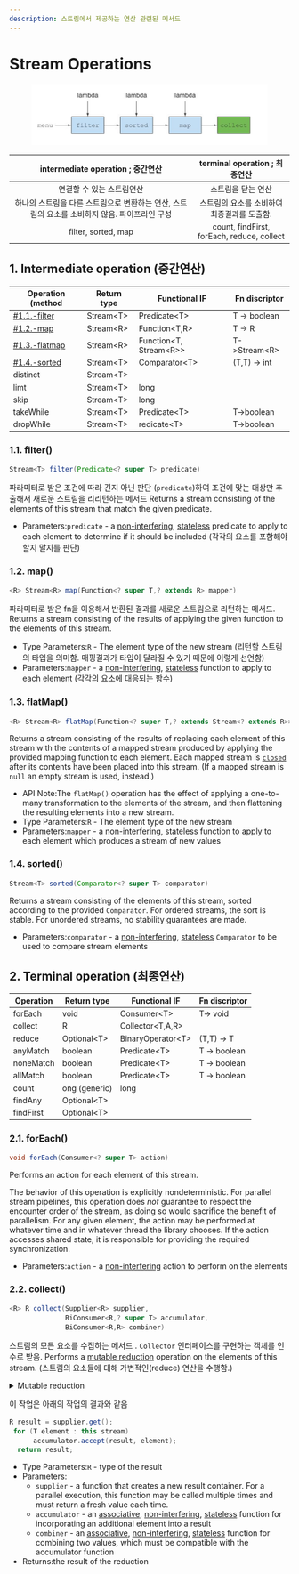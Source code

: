 ```yaml
---
description: 스트림에서 제공하는 연산 관련된 메서드
---
```


# Stream Operations

<figure><img src="../../../../.gitbook/assets/image (68).png" alt=""><figcaption></figcaption></figure>

|             intermediate operation ; 중간연산              |          terminal operation ; 최종연산          |
| :----------------------------------------------------: | :-----------------------------------------: |
|                     연결할 수 있는 스트림연산                     |                 스트림을 닫는 연산                  |
| 하나의 스트림을 다른 스트림으로 변환하는 연산, 스트림의 요소를 소비하지 않음. 파이프라인 구성  |          스트림의 요소를 소비하여 최종결과를 도출함.           |
|                  filter, sorted, map                   | count, findFirst, forEach, reduce, collect  |

## 1. Intermediate operation (중간연산)&#x20;

| Operation (method                          | Return type | Functional IF            | Fn discriptor |
| ------------------------------------------ | ----------- | ------------------------ | ------------- |
| [#1.1.-filter](./#1.1.-filter "mention")   | Stream\<T>  | Predicate\<T>            | T -> boolean  |
| [#1.2.-map](./#1.2.-map "mention")         | Stream\<R>  | Function\<T,R>           | T -> R        |
| [#1.3.-flatmap](./#1.3.-flatmap "mention") | Stream\<R>  | Function\<T, Stream\<R>> | T->Stream\<R> |
| [#1.4.-sorted](./#1.4.-sorted "mention")   | Stream\<T>  | Comparator\<T>           | (T,T) -> int  |
| distinct                                   | Stream\<T>  |                          |               |
| limt                                       | Stream\<T>  | long                     |               |
| skip                                       | Stream\<T>  | long                     |               |
| takeWhile                                  | Stream\<T>  | Predicate\<T>            | T->boolean    |
| dropWhile                                  | Stream\<T>  | redicate\<T>             | T->boolean    |

### 1.1. filter()

```java
Stream<T> filter(Predicate<? super T> predicate)
```

파라미터로 받은 조건에 따라 긴지 아닌 판단 (`predicate`)하여 조건에 맞는 대상만 추출해서 새로운 스트림을 리리턴하는 메서드  Returns a stream consisting of the elements of this stream that match the given predicate.

* Parameters:`predicate` - a [non-interfering](https://docs.oracle.com/javase/8/docs/api/java/util/stream/package-summary.html#NonInterference), [stateless](https://docs.oracle.com/javase/8/docs/api/java/util/stream/package-summary.html#Statelessness) predicate to apply to each element to determine if it should be included (각각의 요소를 포함해야할지 말지를 판단)



### 1.2. map()

```java
<R> Stream<R> map(Function<? super T,? extends R> mapper)
```

파라미터로 받은 fn을 이용해서 반환된 결과를 새로운 스트림으로 리턴하는 메서드. Returns a stream consisting of the results of applying the given function to the elements of this stream.

* Type Parameters:`R` - The element type of the new stream (리턴할 스트림의 타입을 의미함. 매핑결과가 타입이 달라질 수 있기 때문에 이렇게 선언함)&#x20;
* Parameters:`mapper` - a [non-interfering](https://docs.oracle.com/javase/8/docs/api/java/util/stream/package-summary.html#NonInterference), [stateless](https://docs.oracle.com/javase/8/docs/api/java/util/stream/package-summary.html#Statelessness) function to apply to each element (각각의 요소에 대응되는 함수)



### 1.3. flatMap()

```java
<R> Stream<R> flatMap(Function<? super T,? extends Stream<? extends R>> mapper)
```

Returns a stream consisting of the results of replacing each element of this stream with the contents of a mapped stream produced by applying the provided mapping function to each element. Each mapped stream is [`closed`](https://docs.oracle.com/javase/8/docs/api/java/util/stream/BaseStream.html#close--) after its contents have been placed into this stream. (If a mapped stream is `null` an empty stream is used, instead.)

* API Note:The `flatMap()` operation has the effect of applying a one-to-many transformation to the elements of the stream, and then flattening the resulting elements into a new stream.
* Type Parameters:`R` - The element type of the new stream
* Parameters:`mapper` - a [non-interfering](https://docs.oracle.com/javase/8/docs/api/java/util/stream/package-summary.html#NonInterference), [stateless](https://docs.oracle.com/javase/8/docs/api/java/util/stream/package-summary.html#Statelessness) function to apply to each element which produces a stream of new values



### 1.4. sorted()

```java
Stream<T> sorted(Comparator<? super T> comparator)
```

Returns a stream consisting of the elements of this stream, sorted according to the provided `Comparator`. For ordered streams, the sort is stable. For unordered streams, no stability guarantees are made.

* Parameters:`comparator` - a [non-interfering](https://docs.oracle.com/javase/8/docs/api/java/util/stream/package-summary.html#NonInterference), [stateless](https://docs.oracle.com/javase/8/docs/api/java/util/stream/package-summary.html#Statelessness) `Comparator` to be used to compare stream elements



## 2. Terminal operation (최종연산)&#x20;

| Operation | Return type   | Functional IF      | Fn discriptor |
| --------- | ------------- | ------------------ | ------------- |
| forEach   | void          | Consumer\<T>       | T-> void      |
| collect   | R             | Collector\<T,A,R>  |               |
| reduce    | Optional\<T>  | BinaryOperator\<T> | (T,T) -> T    |
| anyMatch  | boolean       | Predicate\<T>      | T -> boolean  |
| noneMatch | boolean       | Predicate\<T>      | T -> boolean  |
| allMatch  | boolean       | Predicate\<T>      | T -> boolean  |
| count     | ong (generic) | long               |               |
| findAny   | Optional\<T>  |                    |               |
| findFirst | Optional\<T>  |                    |               |

### 2.1. forEach()

```java
void forEach(Consumer<? super T> action)
```

Performs an action for each element of this stream.

The behavior of this operation is explicitly nondeterministic. For parallel stream pipelines, this operation does _not_ guarantee to respect the encounter order of the stream, as doing so would sacrifice the benefit of parallelism. For any given element, the action may be performed at whatever time and in whatever thread the library chooses. If the action accesses shared state, it is responsible for providing the required synchronization.

* Parameters:`action` - a [non-interfering](https://docs.oracle.com/javase/8/docs/api/java/util/stream/package-summary.html#NonInterference) action to perform on the elements



### 2.2. collect()

```java
<R> R collect(Supplier<R> supplier,
              BiConsumer<R,? super T> accumulator,
              BiConsumer<R,R> combiner)
```

스트림의 모든 요소를 수집하는 메서드 . `Collector` 인터페이스를 구현하는 객체를 인수로 받음.  Performs a [mutable reduction](https://docs.oracle.com/javase/8/docs/api/java/util/stream/package-summary.html#MutableReduction) operation on the elements of this stream. (스트림의 요소들에 대해 가변적인(reduce) 연산을 수행함.)

<details>

<summary>Mutable reduction</summary>

결과 컨테이너(result container)가 가변적(mutable)인 연산을 의미.&#x20;

* 결과 컨테이너는, 예를 들어 `ArrayList`와 같은 자료구조를 의미함. 이러한 컨테이너는 요소가 추가됨에 따라 내부 상태가 변경됨.
* 즉, "mutable reduction"이란, 요소를 결과 컨테이너의 상태를 갱신하면서 추가하는 연산을 의미.

#### example

```java
javaCopy codeList<Integer> numb = Arrays.asList(1, 2, 3, 4, 5); 
List<Integer> result 
= numb.stream()
      .collect(ArrayList::new, ArrayList::add, ArrayList::addAll);
```

위 코드는 `numb` 리스트의 요소들을 가지고&#x20;

1. 새로운 `ArrayList` 객체를 생성하고,&#x20;
2. 각 요소를 해당 리스트에 추가하며,&#x20;
3. 최종적으로 결과 컨테이너에 모든 요소를 추가함.

* `ArrayList::new`는 초기값으로 빈 리스트를 생성하는 메서드
* `ArrayList::add`는 요소를 추가하는 메서드
* `ArrayList::addAll`은 여러 요소를 추가하는 메서드

즉, 위 코드는 `numb` 리스트의 요소들을 `ArrayList`에 추가하는 "mutable reduction" 연산을 수행하는것을 의미.

```java
// The following will take a stream of strings and concatenates them into a single string:
String concat 
= stringStream.collect(StringBuilder::new
                     , StringBuilder::append
                     , StringBuilder::append)
              .toString();
```

</details>

이 작업은 아래의 작업의 결과와 같음&#x20;

```java
R result = supplier.get();
 for (T element : this stream)
      accumulator.accept(result, element);
  return result;
```

* Type Parameters:`R` - type of the result
* Parameters:
  * `supplier` - a function that creates a new result container. For a parallel execution, this function may be called multiple times and must return a fresh value each time.
  * `accumulator` - an [associative](https://docs.oracle.com/javase/8/docs/api/java/util/stream/package-summary.html#Associativity), [non-interfering](https://docs.oracle.com/javase/8/docs/api/java/util/stream/package-summary.html#NonInterference), [stateless](https://docs.oracle.com/javase/8/docs/api/java/util/stream/package-summary.html#Statelessness) function for incorporating an additional element into a result
  * `combiner` - an [associative](https://docs.oracle.com/javase/8/docs/api/java/util/stream/package-summary.html#Associativity), [non-interfering](https://docs.oracle.com/javase/8/docs/api/java/util/stream/package-summary.html#NonInterference), [stateless](https://docs.oracle.com/javase/8/docs/api/java/util/stream/package-summary.html#Statelessness) function for combining two values, which must be compatible with the accumulator function
* Returns:the result of the reduction
